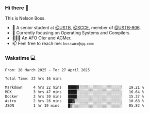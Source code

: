 ### Hi there 👋

<!--
**bosswnx/bosswnx** is a ✨ _special_ ✨ repository because its `README.md` (this file) appears on your GitHub profile.

Here are some ideas to get you started:

- 🔭 I’m currently working on ...
- 🌱 I’m currently learning ...
- 👯 I’m looking to collaborate on ...
- 🤔 I’m looking for help with ...
- 💬 Ask me about ...
- 📫 How to reach me: ...
- 😄 Pronouns: ...
- ⚡ Fun fact: ...
-->

This is Nelson Boss.

- 🏫 A senior student at [@USTB](https://www.ustb.edu.cn/), [@SCCE](https://scce.ustb.edu.cn/), member of [@USTB-806](https://ustb-806.github.io/).
- 🌱 Currently focusing on Operating Systems and Compilers.
- 🧑🏻‍💻 An AFO OIer and ACMer.
- 📫 Feel free to reach me: `bosswnx@qq.com`

### Wakatime 💻

<!--START_SECTION:waka-->

```txt
From: 28 March 2025 - To: 27 April 2025

Total Time: 22 hrs 16 mins

Markdown     4 hrs 22 mins   ████▓░░░░░░░░░░░░░░░░░░░░   19.21 %
MDX          3 hrs 47 mins   ████░░░░░░░░░░░░░░░░░░░░░   16.64 %
Docker       3 hrs 30 mins   ████░░░░░░░░░░░░░░░░░░░░░   15.37 %
Astro        2 hrs 26 mins   ██▓░░░░░░░░░░░░░░░░░░░░░░   10.68 %
JSON         1 hr 19 mins    █▒░░░░░░░░░░░░░░░░░░░░░░░   05.82 %
```

<!--END_SECTION:waka-->

